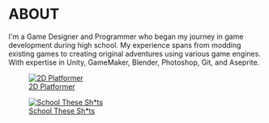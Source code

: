 
<div class="page-content">


# ABOUT

I'm a Game Designer and Programmer who began my journey in game development during high school. My experience spans from modding existing games to creating original adventures using various game engines. With expertise in Unity, GameMaker, Blender, Photoshop, Git, and Aseprite.








<div class="image-gallery">
        <figure>
        <a href="https://dakillerxd.github.io/portfolio/content/games/2d-platformer/content.md">
            <img src="https://dakillerxd.github.io/portfolio/assets/2d-platformer/main.gif" alt="2D Platformer">
            <figcaption>2D Platformer</figcaption>
        </a>
        </figure>
        <figure>
        <a href="https://dakillerxd.github.io/portfolio/content/games/school-these-shits/content.md">
            <img src="https://dakillerxd.github.io/portfolio/assets/school-these-shits/main.png" alt="School These Sh*ts">
            <figcaption>School These Sh*ts</figcaption>
        </a>
        </figure>
</div>






